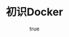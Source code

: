 ---
layout: post
title:  初识Docker
category: articles
tags: linux-kernel virtualization-platform  SAAS
image:
    feature: head9.jpg
author:
    name:   WuYu
    avatar: bio-photo-alt.jpg
comments: true
share: true
---